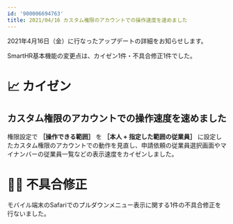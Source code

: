 ```yaml
---
id: '900006694763'
title: 2021/04/16 カスタム権限のアカウントでの操作速度を速めました
---
```

2021年4月16日（金）に行なったアップデートの詳細をお知らせします。

SmartHR基本機能の変更点は、カイゼン1件・不具合修正1件でした。

# 📈 カイゼン

## カスタム権限のアカウントでの操作速度を速めました

権限設定で **［操作できる範囲］** を **［本人 + 指定した範囲の従業員］** に設定したカスタム権限のアカウントでの動作を見直し、申請依頼の従業員選択画面やマイナンバーの従業員一覧などの表示速度をカイゼンしました。

# 👨‍⚕️ 不具合修正

モバイル端末のSafariでのプルダウンメニュー表示に関する1件の不具合修正を行ないました。
